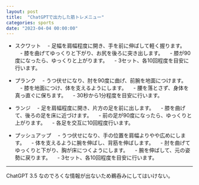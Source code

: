 ```yaml
---
layout: post
title:  "ChatGPTで出力した筋トレメニュー"
categories: sports
date: "2023-04-04 00:00:00"
---
```


- スクワット
　- 足幅を肩幅程度に開き、手を前に伸ばして軽く握ります。
　- 膝を曲げてゆっくりと下がり、お尻を後ろに突き出します。
　- 膝が90度になったら、ゆっくりと上がります。
　- 3セット、各10回程度を目安に行います。

- プランク
　- うつ伏せになり、肘を90度に曲げ、前腕を地面につけます。
　- 膝を地面につけ、体を支えるようにします。
　- 腰を落とさず、身体を真っ直ぐに保ちます。
　- 30秒から1分程度を目安に行います。

- ランジ
　- 足を肩幅程度に開き、片方の足を前に出します。
　- 膝を曲げて、後ろの足を床に近づけます。
　- 前の足が90度になったら、ゆっくりと上がります。
　- 各足を交互に10回程度行います。

- プッシュアップ
　- うつ伏せになり、手の位置を肩幅よりやや広めにします。
　- 体を支えるように腕を伸ばし、背筋を伸ばします。
　- 肘を曲げてゆっくりと下がり、胸が床につくようにします。
　- 腕を伸ばして、元の姿勢に戻ります。
　- 3セット、各10回程度を目安に行います。

---

ChatGPT 3.5 なのでろくな情報が出ないため鵜呑みにしてはいけない。

